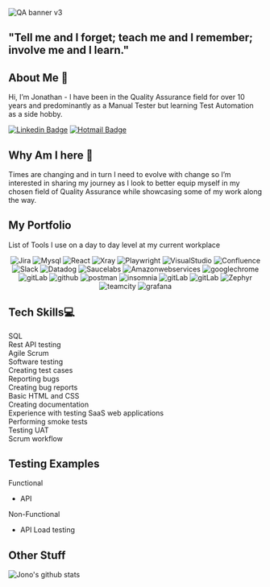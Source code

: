 ![QA banner v3](https://github.com/user-attachments/assets/4ad35349-b3eb-43e4-ad5f-dd99015e4403)

<h2>"Tell me and I forget; teach me and I remember; involve me and I learn." </h2> 

## About Me 👋   
Hi, I’m Jonathan - I have been in the Quality Assurance field for over 10 years and predominantly as a Manual Tester but learning Test Automation as a side hobby. 

[![Linkedin Badge](https://img.shields.io/badge/-Jonathan_Flavell-blue?style=flat-square&logo=Linkedin&logoColor=white&link=https://www.linkedin.com/in/qajono/)](https://www.linkedin.com/in/qajono/) [![Hotmail Badge](https://img.shields.io/badge/-jflavell@hotmail.com-c14438?style=flat-square)](mailto:jflavell@hotmail.com) 
<p align="left">

## Why Am I here 🏢  
Times are changing and in turn I need to evolve with change so I’m interested in sharing my journey as I look to better equip myself in my chosen field of Quality Assurance while showcasing some of my work along the way.

## My Portfolio  
List of Tools I use on a day to day level at my current workplace
<p align="center">
  <img src="https://img.shields.io/badge/Jira-000?style=for-the-badge&logo=bitcoin&logoColor=white" alt="Jira">
  <img src="https://img.shields.io/badge/mysql-000.svg?style=for-the-badge&logo=mysql&logoColor=white" alt="Mysql">
  <img src="https://img.shields.io/badge/react-000.svg?style=for-the-badge&logo=react&logoColor=%2361DAFB" alt="React">
  <img src="https://img.shields.io/badge/Xray-000?style=for-the-badge" alt="Xray">
  <img src="https://img.shields.io/badge/Playwright-000?style=for-the-badge" alt="Playwright">
  <img src="https://img.shields.io/badge/Visual_Studio-000?style=for-the-badge" alt="VisualStudio">
  <img src="https://img.shields.io/badge/Confluence-000?style=for-the-badge&logo=confluence&logoColor=white" alt="Confluence">
  <img src="https://img.shields.io/badge/Slack-000?style=for-the-badge&logo=slack&logoColor=white" alt="Slack">
  <img src="https://img.shields.io/badge/Datadog-000?style=for-the-badge&logo=datadog&logoColor=white" alt="Datadog">
  <img src="https://img.shields.io/badge/Saucelabs-000?style=for-the-badge&logo=saucelabs&logoColor=white" alt="Saucelabs">
  <img src="https://img.shields.io/badge/AWS-000?style=for-the-badge&logo=amazonwebservices&logoColor=white" alt="Amazonwebservices">
  <img src="https://img.shields.io/badge/Google_Chrome-000?style=for-the-badge&logo=googlechrome&logoColor=white" alt="googlechrome">
  <img src="https://img.shields.io/badge/GitLab-000?style=for-the-badge&logo=gitLab&logoColor=white" alt="gitLab">
  <img src="https://img.shields.io/badge/GitHub-000?style=for-the-badge&logo=github&logoColor=white" alt="github">
  <img src="https://img.shields.io/badge/Postman-000?style=for-the-badge&logo=postman&logoColor=white" alt="postman">
  <img src="https://img.shields.io/badge/Insomnia-000?style=for-the-badge&logo=insomnia&logoColor=white" alt="insomnia">
  <img src="https://img.shields.io/badge/Playwright-000?style=for-the-badge&logo=gitLab&logoColor=white" alt="gitLab">
  <img src="https://img.shields.io/badge/GitLab-000?style=for-the-badge&logo=gitLab&logoColor=white" alt="gitLab">  
  <img src="https://img.shields.io/badge/Zephyr-000?style=for-the-badge" alt="Zephyr">
  <img src="https://img.shields.io/badge/TeamCity-000?style=for-the-badge&logo=teamcity&logoColor=white" alt="teamcity">
  <img src="https://img.shields.io/badge/Grafana-000?style=for-the-badge&logo=grafana&logoColor=white" alt="grafana">
</p>

## Tech Skills💻  
SQL  
Rest API testing    
Agile Scrum  
Software testing  
Creating test cases  
Reporting bugs  
Creating bug reports    
Basic HTML and CSS  
Creating documentation  
Experience with testing SaaS web applications  
Performing smoke tests  
Testing UAT  
Scrum workflow  

## Testing Examples
Functional
- API

Non-Functional
- API Load testing

## Other Stuff
  
![Jono's github stats](https://github-readme-stats.vercel.app/api?username=hybr1d-jono&show_icons=true&hide=[%22issues%22])
 


<!---
hybr1d-jono/hybr1d-jono is a ✨ special ✨ repository because its `README.md` (this file) appears on your GitHub profile.
You can click the Preview link to take a look at your changes.
--->
